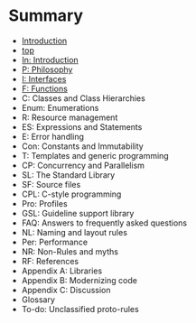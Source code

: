 # Summary

* [Introduction](README.md)
* [top](chapter1.md)
* [In: Introduction](in-introduction.md)
* [P: Philosophy](p-philosophy.md)
* [I: Interfaces](i-interfaces.md)
* [F: Functions](f-functions.md)
* C: Classes and Class Hierarchies
* Enum: Enumerations
* R: Resource management
* ES: Expressions and Statements
* E: Error handling
* Con: Constants and Immutability
* T: Templates and generic programming
* CP: Concurrency and Parallelism
* SL: The Standard Library
* SF: Source files
* CPL: C-style programming
* Pro: Profiles
* GSL: Guideline support library
* FAQ: Answers to frequently asked questions
* NL: Naming and layout rules
* Per: Performance
* NR: Non-Rules and myths
* RF: References
* Appendix A: Libraries
* Appendix B: Modernizing code
* Appendix C: Discussion
* Glossary
* To-do: Unclassified proto-rules


